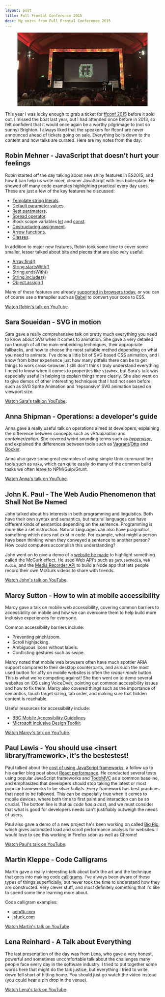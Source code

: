 ```yaml
---
layout: post
title: Full Frontal Conference 2015
desc: My notes from Full Frontal Conference 2015
---
```


<figure>
    <img src="/images/posts/ffconf-2015.jpg" alt="ffconf 2015">
</figure>

This year I was lucky enough to grab a ticket for [ffconf 2015](http://2015.ffconf.org/)
before it sold out. I missed the boat last year, but I had attended once before
in 2013, so felt confident that it would once again be a worthy pilgrimage to
(not so sunny) Brighton. I always liked that the speakers for ffconf are never
announced ahead of tickets going on sale. Everything boils down to the content
and how talks are curated. Here are my notes from the day:

Robin Mehner - JavaScript that doesn’t hurt your feelings
---------------------------------------------------------

Robin started off the day talking about new shiny features in ES2015, and how
it can help us write nicer, cleaner JavaScript with less boilerplate. He showed
off many code examples highlighting practical every day uses. These are just a
few of the key features he discussed:

* [Template string literals](https://developer.mozilla.org/docs/Web/JavaScript/Reference/template_strings).
* [Default parameter values](https://developer.mozilla.org/docs/Web/JavaScript/Reference/Functions/Default_parameters).
* [Rest parameters](https://developer.mozilla.org/docs/Web/JavaScript/Reference/Functions/rest_parameters).
* [Spread operator](https://developer.mozilla.org/docs/Web/JavaScript/Reference/Operators/Spread_operator).
* Block scope variables [let](https://developer.mozilla.org/docs/Web/JavaScript/Reference/Statements/let) and [const](https://developer.mozilla.org/docs/Web/JavaScript/Reference/Statements/const).
* [Destructuring assignment](https://developer.mozilla.org/docs/Web/JavaScript/Reference/Operators/Destructuring_assignment).
* [Arrow functions](https://developer.mozilla.org/docs/Web/JavaScript/Reference/Functions/Arrow_functions).
* [Classes](https://developer.mozilla.org/docs/Web/JavaScript/Reference/Classes).

In addition to major new features, Robin took some time to cover some smaller,
lesser talked about bits and pieces that are also very useful:

* [Array.find()](https://developer.mozilla.org/docs/Web/JavaScript/Reference/Global_Objects/Array/find)
* [String.startsWith()](https://developer.mozilla.org/docs/Web/JavaScript/Reference/Global_Objects/String/startsWith)
* [String.endsWith()](https://developer.mozilla.org/docs/Web/JavaScript/Reference/Global_Objects/String/endsWith)
* [String.includes()](https://developer.mozilla.org/docs/Web/JavaScript/Reference/Global_Objects/String/includes)
* [Object.assign()](https://developer.mozilla.org/docs/Web/JavaScript/Reference/Global_Objects/Object/assign)

Many of these features are already [supported in browsers today](https://kangax.github.io/compat-table/es6/), or you can of
course use a transpiler such as [Babel](https://babeljs.io/) to convert your code to ES5.

[Watch Robin's talk on YouTube](https://www.youtube.com/watch?v=4NmkIjUBZmU&index=1&list=PLXmT1r4krsTqtLdWln2ritJZTjd5a06h2).

Sara Soueidan - SVG in motion
-----------------------------

Sara gave a really comprehensive talk on pretty much everything you need to know
about SVG when it comes to animation. She gave a very detailed run through of
all the main embedding techniques, their appropriate fallbacks, and how to choose
the most suitable method depending on what you need to animate. I've done a
little bit of SVG based CSS animation, and I know from bitter experience just
how many pitfalls there can be to get things to work cross-browser. I still don't
think I truly understand everything I need to know when it comes to properties like
`viewbox`, but Sara's talk was especially useful in helping to explain things more
clearly. She also went on to give demos of other interesting techniques that I
had not seen before, such as SVG Sprite Animation and 'repsonsive' SVG animation
based on viewport size.

[Watch Sara's talk on YouTube](https://www.youtube.com/watch?v=3TP2UVkbGHs&index=2&list=PLXmT1r4krsTqtLdWln2ritJZTjd5a06h2).

Anna Shipman - Operations: a developer's guide
----------------------------------------------

Anna gave a really useful talk on operations aimed at developers, explaining the
difference between concepts such as *virtualization* and *containerization*.
She covered weird sounding terms such as [*hypervisor*](https://en.wikipedia.org/wiki/Hypervisor), and explained the differences between tools such as
[Vagrant](https://www.vagrantup.com/)/[Otto](https://ottoproject.io/) and
[Docker](https://www.docker.com/).

Anna also gave some great examples of using simple Unix command line tools such
as `make`, which can quite easily do many of the common build tasks we often
leave to NPM/Gulp/Grunt.

[Watch Anna's talk on YouTube](https://www.youtube.com/watch?v=y6hbrS3DheU&list=PLXmT1r4krsTqtLdWln2ritJZTjd5a06h2&index=3).

John K. Paul - The Web Audio Phenomenon that Shall Not Be Named
---------------------------------------------------------------

John talked about his interests in both programming and linguistics. Both
have their own syntax and semantics, but natural languages can have different
kinds of semantics depending on the sentence. Programming is more like a set
instruction. Natural languages can also have pragmatics, something which does not
exist in code. For example, what might a person have been thinking when they
conveyed a sentence to another person? How could computers accomplish this
understanding?

John went on to give a demo of a [website he made](https://makemcgurk.com/) to
highlight something called the [McGurk effect](https://en.wikipedia.org/wiki/McGurk_effect).
He used Web API's such as `getUserMedia`, `Web Audio`, and the [Media Recorder API](https://developer.mozilla.org/docs/Web/API/MediaRecorder_API)
to build a Node app that lets people record their own McGurk videos to share with
friends.

[Watch John's talk on YouTube](https://www.youtube.com/watch?v=ztZ3fFlShmg&list=PLXmT1r4krsTqtLdWln2ritJZTjd5a06h2&index=4).

Marcy Sutton - How to win at mobile accessibility
-------------------------------------------------

Marcy gave a talk on mobile web accessibility, covering common barriers to
accessibility on mobile and how we can overcome them to help build more inclusive
experiences for everyone.

Common accessibility barriers include:

* Preventing pinch/zoom.
* Scroll highjacking.
* Ambiguous icons without labels.
* Conflicting gestures such as swipe.

Marcy noted that mobile web browsers often have much spottier ARIA support
compared to their desktop counterparts, and as such the most used button for
a11y on mobile websites is often the *reader mode* button. This is what we're
competing against! She then went on to demo several websites on iOS using
VoiceOver, pointing out common accessibility issues and how to fix them.
Marcy also covered things such as the importance of semantics, touch target
sizing, tab order, and making sure that hidden content is reachable.

Useful resources for accessibility include:

* [BBC Mobile Accessibility Guidelines](http://www.bbc.co.uk/guidelines/futuremedia/accessibility/mobile)
* [Microsoft Inclusive Design Toolkit](https://www.microsoft.com/en-us/design/practice#toolkit)

[Watch Marcy's talk on YouTube](https://www.youtube.com/watch?v=Jp6-9X-ZClk&list=PLXmT1r4krsTqtLdWln2ritJZTjd5a06h2&index=5).

Paul Lewis - You should use <insert library/framework>, it's the bestestest!
----------------------------------------------------------------------------

Paul talked about the [cost of using JavaScript frameworks](https://aerotwist.com/blog/the-cost-of-frameworks/), a follow up to
his earlier blog post about [React performance](https://aerotwist.com/blog/react-plus-performance-equals-what/).
He conducted several tests using popular JavaScript frameworks
and [TodoMVC](http://todomvc.com/) as a common baseline, and emphasized that
developers should stop taking the latest or most popular frameworks to be
*silver bullets*. Every framework has best practices that need to be followed.
This can be especially true when it comes to mobile devices, where both time to
first paint and interaction can be so crucial. The bottom line is that *all
code has a cost*, and we must consider that what is good for developers needs
can't justifiably outweigh the needs of users.

Paul also gave a demo of a new project he's been working on called [Big Rig](https://aerotwist.com/blog/bigrig/), which gives automated load and
scroll performance analysis for websites. I would love to see this working in
Firefox soon as well as Chrome!

[Watch Paul's talk on YouTube](https://www.youtube.com/watch?v=_yCz1TA0EL4&list=PLXmT1r4krsTqtLdWln2ritJZTjd5a06h2&index=6).

Martin Kleppe - Code Calligrams
-------------------------------

Martin gave a really interesting talk about both the art and the technique that
goes into making code [calligrams](https://en.wikipedia.org/wiki/Calligram).
I've always been aware of these types of things superficially, but never took
the time to understand how they are constructed. Very clever stuff, and most
definitely something that I'd like to spend some time learning more about.

Code calligram examples:

* [aem1k.com](http://aem1k.com/)
* [jsfuck.com](http://www.jsfuck.com/)

[Watch Martin's talk on YouTube](https://www.youtube.com/watch?v=-QZSJx8oXus&list=PLXmT1r4krsTqtLdWln2ritJZTjd5a06h2&index=7).

Lena Reinhard - A Talk about Everything
---------------------------------------

The last presentation of the day was from Lena, who gave a very honest, powerful
and sometimes uncomfortable talk about the challenges many people face every day
in the software industry. I tried to put together some words here that might do
the talk justice, but everything I tried to write down fell short of hitting home.
You should just go watch the video instead (you could hear a pin drop in the venue).

[Watch Lena's talk on YouTube](https://www.youtube.com/watch?v=CZx7rYoq1Uw&index=8&list=PLXmT1r4krsTqtLdWln2ritJZTjd5a06h2).
